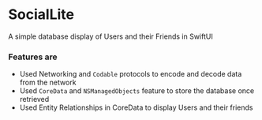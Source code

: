 # SocialLite

A simple database display of Users and their Friends in SwiftUI

### Features are
* Used Networking and ``Codable`` protocols to encode and decode data from the network
* Used ``CoreData`` and ``NSManagedObjects`` feature to store the database once retrieved
* Used Entity Relationships in CoreData to display Users and their friends
